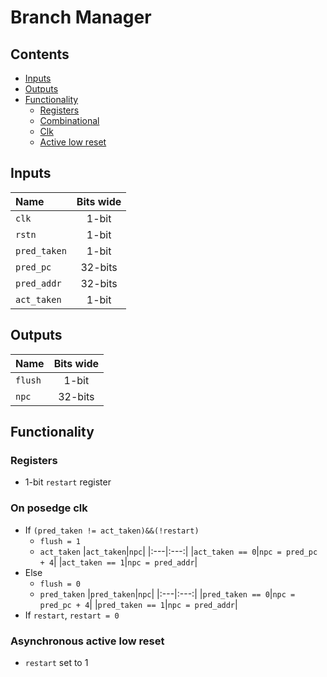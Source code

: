 # Branch Manager #

## Contents
* [Inputs](#inputs)
* [Outputs](#outputs)
* [Functionality](#functionality)
  * [Registers](#registers)
  * [Combinational](#combinational)
  * [Clk](#on-posedge-clk)
  * [Active low reset](#asynchronous-active-low-reset)

## Inputs
|Name|Bits wide|
|:---|:---:|
|```clk```|1-bit|
|```rstn```|1-bit|
|```pred_taken```|1-bit|
|```pred_pc```|32-bits|
|```pred_addr```|32-bits|
|```act_taken```|1-bit|

## Outputs
|Name|Bits wide|
|:---|:---:|
|```flush```|1-bit|
|```npc```|32-bits|

## Functionality
### Registers
  - 1-bit ```restart``` register
### On posedge clk
  - If ```(pred_taken != act_taken)&&(!restart)```
    * ```flush = 1```
    * ```act_taken```
      |```act_taken```|```npc```|
      |:---|:---:|
      |```act_taken == 0```|```npc = pred_pc + 4```|
      |```act_taken == 1```|```npc = pred_addr```|
  - Else
    * ```flush = 0```
    * ```pred_taken```
      |```pred_taken```|```npc```|
      |:---|:---:|
      |```pred_taken == 0```|```npc = pred_pc + 4```|
      |```pred_taken == 1```|```npc = pred_addr```|
   - If ```restart```, ```restart = 0```

### Asynchronous active low reset
  - ```restart``` set to 1
